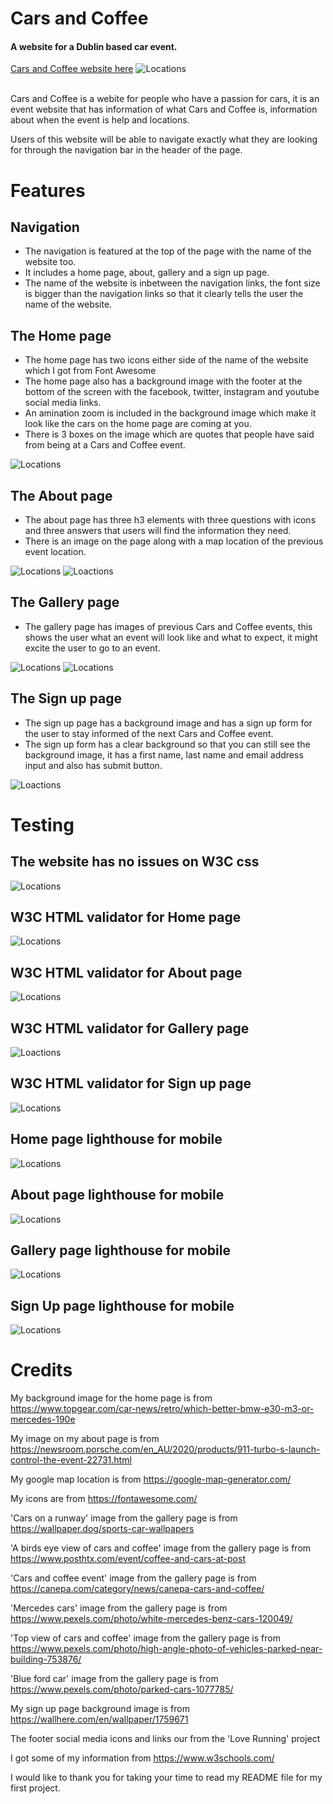 # Cars and Coffee
#### A website for a Dublin based car event.
[Cars and Coffee website here](https://github.com/AdamRalph123/cars-and-coffee)
![Locations](/assets/README-images/responsive.png)

<br>Cars and Coffee is a webite for people who have a passion for cars, it is an event website that has information of what Cars and Coffee is, information about when the event is help and locations. 

Users of this website will be able to navigate exactly what they are looking for through the navigation bar in the header of the page.

# Features

## Navigation
<ul>
<li>The navigation is featured at the top of the page with the name of the website too.</li>
<li>It includes a home page, about, gallery and a sign up page.</li>
<li>The name of the website is inbetween the navigation links, the font size is bigger than the navigation links so that it clearly tells the user the name of the website.</li>
</ul>

## The Home page
<ul>
<li>The home page has two icons either side of the name of the website which I got from Font Awesome</li>
<li>The home page also has a background image with the footer at the bottom of the screen with the facebook, twitter, instagram and youtube social media links.</li>
<li>An amination zoom is included in the background image which make it look like the cars on the home page are coming at you.</li>
<li>There is 3 boxes on the image which are quotes that people have said from being at a Cars and Coffee event.
</ul>

![Locations](/assets/README-images/screenshot-home-page.png)



## The About page
<ul>
<li>The about page has three h3 elements with three questions with icons and three answers that users will find the information they need.</li>
<li>There is an image on the page along with a map location of the previous event location.</li></ul>

![Locations](/assets/README-images/Screenshot-about-page-top.png)
![Loactions](/assets/README-images/Screenshot-about-page-bottom.png)

## The Gallery page
<ul>
<li>The gallery page has images of previous Cars and Coffee events, this shows the user what an event will look like and what to expect, it might excite the user to go to an event.</li></ul>

![Locations](/assets/README-images/Screenshot-gallery-top.png)
![Locations](/assets/README-images/Screenshot-gallery-bottom.png)

## The Sign up page 
<ul>
<li>The sign up page has a background image and has a sign up form for the user to stay informed of the next Cars and Coffee event.</li>
<li>The sign up form has a clear background so that you can still see the background image, it has a first name, last name and email address input and also has submit button.</li></ul>

![Loactions](/assets/README-images/screenshot-signup%20.png)

# Testing
## The website has no issues on W3C css
![Locations](/assets/README-images/css-validator.png)

## W3C HTML validator for Home page
![Locations](/assets/README-images/home-page-html-validator.png)
## W3C HTML validator for About page
![Locations](/assets/README-images/about-page-html-validator.png)
## W3C HTML validator for Gallery page
![Loactions](/assets/README-images/gallery-page-html-validator.png)
## W3C HTML validator for Sign up page
![Locations](/assets/README-images/signup-page-html-validator.png)

## Home page lighthouse for mobile
![Locations](/assets/README-images/home-page-lighthouse.png)

## About page lighthouse for mobile
![Locations](/assets/README-images/about-page-lighthouse.png)

## Gallery page lighthouse for mobile
![Locations](/assets/README-images/gallery-page-lighthouse.png)

## Sign Up page lighthouse for mobile
![Locations](/assets/README-images/signup-page-lighthouse.png)





# Credits
My background image for the home page is from https://www.topgear.com/car-news/retro/which-better-bmw-e30-m3-or-mercedes-190e

My image on my about page is from https://newsroom.porsche.com/en_AU/2020/products/911-turbo-s-launch-control-the-event-22731.html

My google map location is from https://google-map-generator.com/

My icons are from https://fontawesome.com/

'Cars on a runway' image from the gallery page is from https://wallpaper.dog/sports-car-wallpapers

'A birds eye view of cars and coffee' image from the gallery page is from https://www.posthtx.com/event/coffee-and-cars-at-post

'Cars and coffee event' image from the gallery page is from https://canepa.com/category/news/canepa-cars-and-coffee/

'Mercedes cars' image from the gallery page is from https://www.pexels.com/photo/white-mercedes-benz-cars-120049/

'Top view of cars and coffee' image from the gallery page is from https://www.pexels.com/photo/high-angle-photo-of-vehicles-parked-near-building-753876/

'Blue ford car' image from the gallery page is from https://www.pexels.com/photo/parked-cars-1077785/

My sign up page background image is from https://wallhere.com/en/wallpaper/1759671

The footer social media icons and links our from the 'Love Running' project

I got some of my information from https://www.w3schools.com/

I would like to thank you for taking your time to read my README file for my first project.